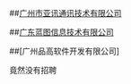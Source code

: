 ﻿
##[广州市亚讯通讯技术有限公司](http://jobs.51job.com/guangzhou-yxq/75105103.html?s=0)


##[广东蓝图信息技术有限公司](http://jobs.51job.com/guangzhou-thq/69682243.html)


##[广州品高软件开发有限公司]

竟然没有招聘

